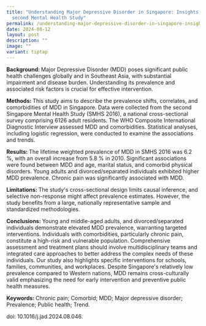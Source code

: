 ```yaml
---
title: "Understanding Major Depressive Disorder in Singapore: Insights from the
  second Mental Health Study"
permalink: /understanding-major-depressive-disorder-in-singapore-insights-from-the-second-mental-health-study/
date: 2024-08-12
layout: post
description: ""
image: ""
variant: tiptap
---
```

<p><strong>Background: </strong>Major Depressive Disorder (MDD) poses significant
public health challenges globally and in Southeast Asia, with substantial
impairment and disease burden. Understanding its prevalence and associated
risk factors is crucial for effective intervention.</p>
<p><strong>Methods: </strong>This study aims to describe the prevalence shifts,
correlates, and comorbidities of MDD in Singapore. Data were collected
from the second Singapore Mental Health Study (SMHS 2016), a national cross-sectional
survey comprising 6126 adult residents. The WHO Composite International
Diagnostic Interview assessed MDD and comorbidities. Statistical analyses,
including logistic regression, were conducted to examine the associations
and trends.</p>
<p><strong>Results: </strong>The lifetime weighted prevalence of MDD in SMHS
2016 was 6.2 %, with an overall increase from 5.8 % in 2010. Significant
associations were found between MDD and age, marital status, and comorbid
physical disorders. Young adults and divorced/separated individuals exhibited
higher MDD prevalence. Chronic pain was significantly associated with MDD.</p>
<p><strong>Limitations: </strong>The study's cross-sectional design limits
causal inference, and selective non-response might affect prevalence estimates.
However, the study benefits from a large, nationally representative sample
and standardized methodologies.</p>
<p><strong>Conclusions: </strong>Young and middle-aged adults, and divorced/separated
individuals demonstrate elevated MDD prevalence, warranting targeted interventions.
Individuals with comorbidities, particularly chronic pain, constitute a
high-risk and vulnerable population. Comprehensive assessment and treatment
plans should involve multidisciplinary teams and integrated care approaches
to better address the complex needs of these individuals. Our study also
highlights specific interventions for schools, families, communities, and
workplaces. Despite Singapore's relatively low prevalence compared to Western
nations, MDD remains cross-culturally valid emphasizing the need for early
intervention and preventive public health measures.</p>
<p><strong>Keywords: </strong>Chronic pain; Comorbid; MDD; Major depressive
disorder; Prevalence; Public health; Trend.</p>
<p></p>
<p>doi: 10.1016/j.jad.2024.08.046.</p>